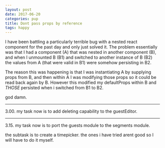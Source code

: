 ```yaml
---
layout: post
date: 2017-06-20
categories: pup
title: Dont pass props by reference
tags: happy
---
```


I have been battling a particularly terrible bug with a nested react component for the past day and only just solved it. The problem essentially was that I had a component (A) that was nested in another component (B), and when I unmounted B (B1) and switched to another instance of B (B2) the values from A (that were valid in B1) were somehow persisting in B2.

The reason this was happening is that I was instantiating A by supplying props from B, and then within A I was modifying those props so it could be read back again by B. However this modified my defaultProps within B and _THOSE_ persisted when i switched from B1 to B2.

god damn.

---

3.00. my task now is to add deleting capability to the guestEditor.

---

3.15. my task now is to port the guests module to the segments module.

the subtask is to create a timepicker. the ones i have tried arent good so I will have to do it myself.
